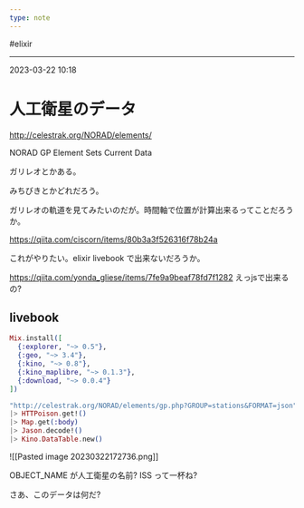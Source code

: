 ```yaml
---
type: note
---
```


#elixir

---
2023-03-22  10:18

# 人工衛星のデータ

http://celestrak.org/NORAD/elements/

NORAD GP Element Sets Current Data 

ガリレオとかある。

みちびきとかどれだろう。

ガリレオの軌道を見てみたいのだが。時間軸で位置が計算出来るってことだろうか。

https://qiita.com/ciscorn/items/80b3a3f526316f78b24a

これがやりたい。elixir livebook で出来ないだろうか。

https://qiita.com/yonda_gliese/items/7fe9a9beaf78fd7f1282
えっjsで出来るの?


## livebook
```elixir
Mix.install([
  {:explorer, "~> 0.5"},
  {:geo, "~> 3.4"},
  {:kino, "~> 0.8"},
  {:kino_maplibre, "~> 0.1.3"},
  {:download, "~> 0.0.4"}
])
```

```elixir
"http://celestrak.org/NORAD/elements/gp.php?GROUP=stations&FORMAT=json"
|> HTTPoison.get!()
|> Map.get(:body)
|> Jason.decode!()
|> Kino.DataTable.new()
```

![[Pasted image 20230322172736.png]]

OBJECT_NAME が人工衛星の名前?
ISS って一杯ね?

さあ、このデータは何だ? 
